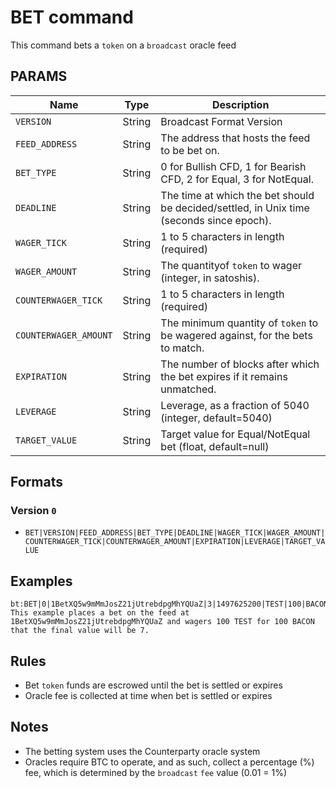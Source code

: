 # BET command
This command bets a `token` on a `broadcast` oracle feed

## PARAMS
| Name                  | Type   | Description                                                                              |
| --------------------- | ------ | ---------------------------------------------------------------------------------------- |
| `VERSION`             | String | Broadcast Format Version                                                                 |
| `FEED_ADDRESS`        | String | The address that hosts the feed to be bet on.                                            |
| `BET_TYPE`            | String | 0 for Bullish CFD, 1 for Bearish CFD, 2 for Equal, 3 for NotEqual.                       |
| `DEADLINE`            | String | The time at which the bet should be decided/settled, in Unix time (seconds since epoch). |
| `WAGER_TICK`          | String | 1 to 5 characters in length (required)                                                   |
| `WAGER_AMOUNT`        | String | The quantityof `token` to wager (integer, in satoshis).                                  |
| `COUNTERWAGER_TICK`   | String | 1 to 5 characters in length (required)                                                   |
| `COUNTERWAGER_AMOUNT` | String | The minimum quantity of `token` to be wagered against, for the bets to match.            |
| `EXPIRATION`          | String | The number of blocks after which the bet expires if it remains unmatched.                |
| `LEVERAGE`            | String | Leverage, as a fraction of 5040 (integer, default=5040)                                  |
| `TARGET_VALUE`        | String | Target value for Equal/NotEqual bet (float, default=null)                                |


## Formats

### Version `0`
- `BET|VERSION|FEED_ADDRESS|BET_TYPE|DEADLINE|WAGER_TICK|WAGER_AMOUNT|COUNTERWAGER_TICK|COUNTERWAGER_AMOUNT|EXPIRATION|LEVERAGE|TARGET_VALUE`

## Examples
```
bt:BET|0|1BetXQ5w9mMmJosZ21jUtrebdpgMhYQUaZ|3|1497625200|TEST|100|BACON|100|604|5040|7
This example places a bet on the feed at 1BetXQ5w9mMmJosZ21jUtrebdpgMhYQUaZ and wagers 100 TEST for 100 BACON that the final value will be 7.
```

## Rules
- Bet `token` funds are escrowed until the bet is settled or expires
- Oracle fee is collected at time when bet is settled or expires

## Notes
- The betting system uses the Counterparty oracle system
- Oracles require BTC to operate, and as such, collect a percentage (%) fee, which is determined by the `broadcast` `fee` value (0.01 = 1%)
